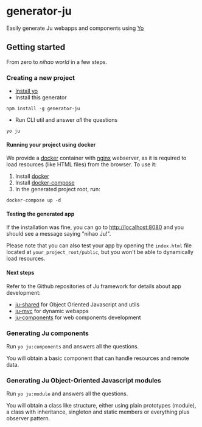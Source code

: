 # generator-ju
Easily generate Ju webapps and components using [Yo](https://www.npmjs.com/package/yo)

## Getting started
From zero to _nihao world_ in a few steps.

### Creating a new project
* [Install yo](https://www.npmjs.com/package/yo#usage)
* Install this generator
```
npm install -g generator-ju
```
* Run CLI util and answer _all_ the questions
```
yo ju
```

#### Running your project using docker
We provide a [docker](https://www.docker.com/) container with [nginx](https://www.nginx.com/) webserver, as it is required to load resources (like HTML files) from the browser. To use it:

1. Install [docker](https://docs.docker.com/engine/installation/)
2. Install [docker-compose](https://docs.docker.com/compose/install/)
3. In the generated project root, run:
```
docker-compose up -d
```

#### Testing the generated app
If the installation was fine, you can go to [http://localhost:8080](http://localhost:8080) and you should see a message saying "nihao Ju!".

Please note that you can also test your app by opening the `index.html` file located at `your_project_root/public`, but you won't be able to dynamically load resources.

#### Next steps

Refer to the Github repositories of Ju framework for details about app development:
* [ju-shared](https://github.com/hulilabs/ju-shared) for Object Oriented Javascript and utils
* [ju-mvc](https://github.com/hulilabs/ju-mvc) for dynamic webapps
* [ju-components](https://github.com/hulilabs/ju-components) for web components development

### Generating Ju components
Run `yo ju:components` and answers all the questions.

You will obtain a basic component that can handle resources and remote data.

### Generating Ju Object-Oriented Javascript modules
Run `yo ju:module` and answers all the questions.

You will obtain a class like structure, either using plain prototypes (module), a class with inheritance, singleton and static members or everything plus observer pattern.
